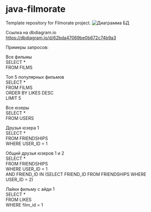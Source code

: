 # java-filmorate
Template repository for Filmorate project.
![Диаграмма БД](/dbdiagram.png)

Ссылка на dbdiagram.io https://dbdiagram.io/d/62bda47069be0b672c74b9a3

Примеры запросов:

Все фильмы  
SELECT *  
FROM FILMS  

Топ 5 популярных фильмов  
SELECT *  
FROM FILMS  
ORDER BY LIKES DESC  
LIMIT 5  

Все юзеры  
SELECT *  
FROM USERS  

Друзья юзера 1  
SELECT *  
FROM FRIENDSHIPS  
WHERE USER_ID = 1  

Общий друзья юзеров 1 и 2  
SELECT *  
FROM FRIENDSHIPS  
WHERE USER_ID = 1  
  AND FRIEND_ID IN (SELECT FRIEND_ID FROM FRIENDSHIPS WHERE USER_ID = 2)  

Лайки фильму с айди 1  
SELECT *  
FROM LIKES  
WHERE film_id = 1  
